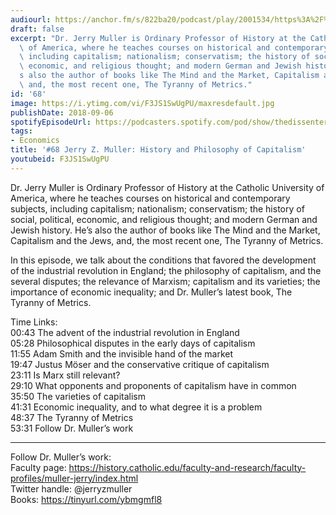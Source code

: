 ```yaml
---
audiourl: https://anchor.fm/s/822ba20/podcast/play/2001534/https%3A%2F%2Fd3ctxlq1ktw2nl.cloudfront.net%2Fproduction%2F2018-11-29%2F7681490-44100-2-a9064e5b07969.mp3
draft: false
excerpt: "Dr. Jerry Muller is Ordinary Professor of History at the Catholic University\
  \ of America, where he teaches courses on historical and contemporary subjects,\
  \ including capitalism; nationalism; conservatism; the history of social, political,\
  \ economic, and religious thought; and modern German and Jewish history. He\u2019\
  s also the author of books like The Mind and the Market, Capitalism and the Jews,\
  \ and, the most recent one, The Tyranny of Metrics."
id: '68'
image: https://i.ytimg.com/vi/F3JS1SwUgPU/maxresdefault.jpg
publishDate: 2018-09-06
spotifyEpisodeUrl: https://podcasters.spotify.com/pod/show/thedissenter/episodes/68-Jerry-Z--Muller-History-and-Philosophy-of-Capitalism-e2rj5u
tags:
- Economics
title: '#68 Jerry Z. Muller: History and Philosophy of Capitalism'
youtubeid: F3JS1SwUgPU
---
```

<div class="timelinks">

Dr. Jerry Muller is Ordinary Professor of History at the Catholic University of America, where he teaches courses on historical and contemporary subjects, including capitalism; nationalism; conservatism; the history of social, political, economic, and religious thought; and modern German and Jewish history. He’s also the author of books like The Mind and the Market, Capitalism and the Jews, and, the most recent one, The Tyranny of Metrics.

In this episode, we talk about the conditions that favored the development of the industrial revolution in England; the philosophy of capitalism, and the several disputes; the relevance of Marxism; capitalism and its varieties; the importance of economic inequality; and Dr. Muller’s latest book, The Tyranny of Metrics.

Time Links:  
<time>00:43</time> The advent of the industrial revolution in England  
<time>05:28</time> Philosophical disputes in the early days of capitalism      
<time>11:55</time> Adam Smith and the invisible hand of the market    
<time>19:47</time> Justus Möser and the conservative critique of capitalism    
<time>23:11</time> Is Marx still relevant?    
<time>29:10</time> What opponents and proponents of capitalism have in common    
<time>35:50</time> The varieties of capitalism    
<time>41:31</time> Economic inequality, and to what degree it is a problem    
<time>48:37</time> The Tyranny of Metrics  
<time>53:31</time> Follow Dr. Muller’s work

---

Follow Dr. Muller’s work:  
Faculty page: https://history.catholic.edu/faculty-and-research/faculty-profiles/muller-jerry/index.html  
Twitter handle: @jerryzmuller  
Books: https://tinyurl.com/ybmgmfl8
</div>

